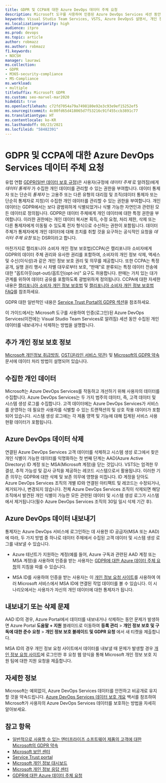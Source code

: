 ```yaml
---
title: GDPR 및 CCPA에 대한 Azure DevOps 데이터 주체 요청
description: Microsoft 도구를 사용하여 인증된 Azure DevOps Services 세션 동안 수집된 개인 데이터를 내보내거나 삭제하는 방법을 알아봅니다.
keywords: Visual Studio Team Services, VSTS, Azure DevOpsS 설명서, 개인 정보, GDPR, CCPA
ms.localizationpriority: high
audience: itpro
ms.prod: devops
ms.topic: article
author: robmazz
ms.author: robmazz
f1.keywords:
- NOCSH
manager: laurawi
ms.collection:
- GDPR
- M365-security-compliance
- MS-Compliance
ms.workload:
- multiple
titleSuffix: Microsoft GDPR
ms.custom: seo-marvel-mar2020
hideEdit: true
ms.openlocfilehash: c72fd7054a79a7498180e92e3c93e9ef15252ef5
ms.sourcegitcommit: 4c00fd65d418065d7f53216c91f455ccb3891c77
ms.translationtype: HT
ms.contentlocale: ko-KR
ms.lasthandoff: 08/23/2021
ms.locfileid: "58482391"
---
```

# <a name="azure-devops-services-data-subject-requests-for-the-gdpr-and-ccpa"></a>GDPR 및 CCPA에 대한 Azure DevOps Services 데이터 주체 요청

유럽 연합 [GDPR(일반 데이터 보호 규정)](https://ec.europa.eu/justice/data-protection/reform/index_en.htm)은 사용자(규정에 *데이터 주체* 로 알려짐)에게 *데이터 통제자* 가 수집한 개인 데이터를 관리할 수 있는 권한을 부여합니다. 데이터 통제자 또는 단순히 *통제자* 는 고용주 또는 다른 유형의 대리점 및 조직(데이터 통제자 또는 단순히 통제자로 지칭)이 수집한 개인 데이터를 관리할 수 있는 권한을 부여합니다. 개인 데이터는 GDPR에서는 보다 광범위하게 식별되었거나 식별 가능한 자연인과 관련된 모든 데이터로 정의됩니다. GDPR은 데이터 주체에게 개인 데이터에 대한 특정 권한을 부여합니다. 이러한 권한에는 개인 데이터 복사본 획득, 수정 요청, 처리 제한, 삭제 또는 다른 통제자에게 이동될 수 있도록 전자 형식으로 수신하는 권한이 포함됩니다. 데이터 주체가 통제자에게 개인 데이터에 대해 조치를 취할 것을 요구하는 공식적인 요청을 *데이터 주체 요청* 또는 DSR이라고 합니다.

마찬가지로 캘리포니아 소비자 개인 정보 보호법(CCPA)은 캘리포니아 소비자에게 GDPR의 데이터 주체 권리와 유사한 권리를 포함하여, 소비자의 개인 정보 삭제, 액세스 및 수신(이식성)과 같은 개인 정보 보호 권리 및 의무를 제공합니다.  또한 CCPA는 특정 공개, 실행 권리 행사 시 차별 대우로부터 보호, “판매"로 분류되는 특정 데이터 전송에 대한 "옵트아웃(opt-out)/옵트인(opt-in)" 요구도 허용합니다. 판매는 가치 있는 대가관계를 위하여 데이터 공유를 포함하도록 광범위하게 정의됩니다. CCPA에 대한 자세한 내용은 [캘리포니아 소비자 개인 정보 보호법](offering-ccpa.md) 및 [캘리포니아 소비자 개인 정보 보호법 FAQ](ccpa-faq.yml)를 참조하세요.

GDPR 대한 일반적인 내용은 [Service Trust Portal의 GDPR 섹션](https://servicetrust.microsoft.com/ViewPage/GDPRGetStarted)을 참조하세요.

이 가이드에서는 Microsoft 도구를 사용하여 인증(로그인)된 Azure DevOps Services(이전에는 Visual Studio Team Services로 알려짐) 세션 동안 수집된 개인 데이터를 내보내거나 삭제하는 방법을 설명합니다.

## <a name="additional-privacy-information"></a>추가 개인 정보 보호 정보

[Microsoft 개인정보 취급방침](https://privacy.microsoft.com/privacystatement), [OST(온라인 서비스 약관)](https://www.microsoft.com/licensing/product-licensing/products.aspx) 및 [Microsoft의 GDPR 약속](/legal/gdpr) 문서에 데이터 처리 방법이 설명되어 있습니다.

## <a name="personal-data-we-collect"></a>수집한 개인 데이터

Microsoft는 Azure DevOps Services를 작동하고 개선하기 위해 사용자의 데이터를 수집합니다. Azure DevOps Services는 두 가지 범주의 데이터, 즉, 고객 데이터 및 시스템 생성 로그를 수집합니다. 고객 데이터에는 Azure DevOps Services가 서비스를 운영하는 데 필요한 사용자를 식별할 수 있는 트랜잭션의 및 상호 작용 데이터가 포함되어 있습니다. 시스템 생성 로그에는 각 제품 영역 및 기능에 대해 집계된 서비스 사용 현황 데이터가 포함됩니다.

## <a name="delete-azure-devops-data"></a>Azure DevOps 데이터 삭제

연결된 Azure DevOps Services 고객 데이터를 삭제하고 시스템 생성 로그에서 찾은 개인 식별이 가능한 데이터를 익명화하는 첫 번째 단계는 AAD(Azure Active Directory) ID 계정 또는 MSA(Microsoft 계정)을 닫는 것입니다. VSTS는 엄격한 무결성, 추적 가능성 및 감사 규칙을 제공하는 레코드 시스템으로서 활용됩니다. 이러한 기존 의무는 GDPR에 대한 삭제 및 보존 의무에 영향을 미칩니다. ID 계정을 닫아도 Azure DevOps Services 조직의 개별 ID와 연결된 아티팩트 및 레코드는 수정되거나, 제거되거나, 변경되지 않습니다. 전체 Azure DevOps Services 조직이 삭제되면 해당 조직에서 발견된 개인 식별이 가능한 모든 관련된 데이터 및 시스템 생성 로그가 시스템에서 제거됩니다(필수 Azure DevOps Services 조직의 30일 일시 삭제 기간 후).

## <a name="export-azure-devops-data"></a>Azure DevOps 데이터 내보내기

통제자는 Azure DevOps 서비스에 로그인하는 데 사용한 ID 공급자(MSA 또는 AAD)에 따라, 두 가지 방법 중 하나로 데이터 주체에서 수집된 고객 데이터 및 시스템 생성 로그를 내보낼 수 있습니다.

- Azure 테넌트가 지원하는 계정(예를 들어, Azure 구독과 관련된 AAD 계정 또는 MSA 계정)을 사용하여 인증을 받는 사용자는 [GDPR에 대한 Azure 데이터 주체 요청](gdpr-dsr-azure.md)의 지침을 따를 수 있습니다.

- MSA ID를 사용하여 인증을 받는 사용자는 이 [개인 정보 요청 사이트](https://www.microsoft.com/concern/privacyrequest-msa)를 사용하여 여러 Microsoft 서비스에서 MSA ID에 연결된 작업 데이터를 볼 수 있습니다. 이 시나리오에서는 사용자가 자신의 개인 데이터에 대한 통제자가 됩니다.

## <a name="export-or-delete-issues"></a>내보내기 또는 삭제 문제

AAD ID의 경우, Azure Portal에서 데이터를 내보내거나 삭제하는 동안 문제가 발생하면 Azure Portal **도움말 + 지원** 블레이드로 이동하여 **등록 관리** > **개인 정보 보호 및 구독에 대한 준수 요청** > **개인 정보 보호 블레이드 및 GDPR 요청** 에서 새 티켓을 제출합니다.

MSA ID의 경우 개인 정보 요청 사이트에서 데이터를 내보낼 때 문제가 발생할 경우 [개인 정보 요청 사이트](https://www.microsoft.com/concern/privacyrequest-msa)에 로그인한 후 요청 웹 양식을 통해 Microsoft 개인 정보 보호 지원 팀에 대한 지원 요청을 제출합니다.

## <a name="learn-more"></a>자세한 정보

Microsoft는 예외없이, Azure DevOps Services 데이터를 안전하고 비공개로 유지할 것을 약속드립니다. [Azure DevOps Services 데이터 보호 개요](/vsts/articles/team-services-security-whitepaper) 백서를 참조하여 Microsoft가 사용자의 Azure DevOps Services 데이터를 보호하는 방법을 자세히 알아보세요.

## <a name="see-also"></a>참고 항목

- [일반적으로 사용할 수 있는 엔터프라이즈 소프트웨어 제품의 고객에 대한 Microsoft의 GDPR 약속](/legal/gdpr)
- [Microsoft 보안 센터](https://www.microsoft.com/trust-center/privacy/gdpr-overview)
- [Service Trust portal](https://servicetrust.microsoft.com/ViewPage/GDPRGetStarted)
- [Microsoft 개인 정보 대시보드](https://account.microsoft.com/privacy)
- [Microsoft 개인 정보 응답 센터](https://aka.ms/userprivacysite)
- [GDPR에 대한 Azure 데이터 주체 요청](gdpr-dsr-azure.md)
